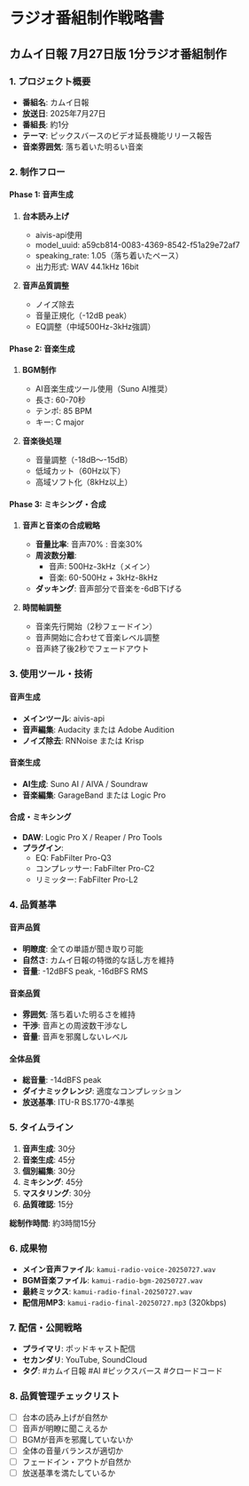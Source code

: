 # ラジオ番組制作戦略書
## カムイ日報 7月27日版 1分ラジオ番組制作

### 1. プロジェクト概要
- **番組名**: カムイ日報
- **放送日**: 2025年7月27日
- **番組長**: 約1分
- **テーマ**: ピックスバースのビデオ延長機能リリース報告
- **音楽雰囲気**: 落ち着いた明るい音楽

### 2. 制作フロー

#### Phase 1: 音声生成
1. **台本読み上げ**
   - aivis-api使用
   - model_uuid: a59cb814-0083-4369-8542-f51a29e72af7
   - speaking_rate: 1.05（落ち着いたペース）
   - 出力形式: WAV 44.1kHz 16bit

2. **音声品質調整**
   - ノイズ除去
   - 音量正規化（-12dB peak）
   - EQ調整（中域500Hz-3kHz強調）

#### Phase 2: 音楽生成
1. **BGM制作**
   - AI音楽生成ツール使用（Suno AI推奨）
   - 長さ: 60-70秒
   - テンポ: 85 BPM
   - キー: C major

2. **音楽後処理**
   - 音量調整（-18dB〜-15dB）
   - 低域カット（60Hz以下）
   - 高域ソフト化（8kHz以上）

#### Phase 3: ミキシング・合成
1. **音声と音楽の合成戦略**
   - **音量比率**: 音声70% : 音楽30%
   - **周波数分離**: 
     - 音声: 500Hz-3kHz（メイン）
     - 音楽: 60-500Hz + 3kHz-8kHz
   - **ダッキング**: 音声部分で音楽を-6dB下げる

2. **時間軸調整**
   - 音楽先行開始（2秒フェードイン）
   - 音声開始に合わせて音楽レベル調整
   - 音声終了後2秒でフェードアウト

### 3. 使用ツール・技術

#### 音声生成
- **メインツール**: aivis-api
- **音声編集**: Audacity または Adobe Audition
- **ノイズ除去**: RNNoise または Krisp

#### 音楽生成
- **AI生成**: Suno AI / AIVA / Soundraw
- **音楽編集**: GarageBand または Logic Pro

#### 合成・ミキシング
- **DAW**: Logic Pro X / Reaper / Pro Tools
- **プラグイン**: 
  - EQ: FabFilter Pro-Q3
  - コンプレッサー: FabFilter Pro-C2
  - リミッター: FabFilter Pro-L2

### 4. 品質基準

#### 音声品質
- **明瞭度**: 全ての単語が聞き取り可能
- **自然さ**: カムイ日報の特徴的な話し方を維持
- **音量**: -12dBFS peak, -16dBFS RMS

#### 音楽品質
- **雰囲気**: 落ち着いた明るさを維持
- **干渉**: 音声との周波数干渉なし
- **音量**: 音声を邪魔しないレベル

#### 全体品質
- **総音量**: -14dBFS peak
- **ダイナミックレンジ**: 適度なコンプレッション
- **放送基準**: ITU-R BS.1770-4準拠

### 5. タイムライン

1. **音声生成**: 30分
2. **音楽生成**: 45分
3. **個別編集**: 30分
4. **ミキシング**: 45分
5. **マスタリング**: 30分
6. **品質確認**: 15分

**総制作時間**: 約3時間15分

### 6. 成果物
- **メイン音声ファイル**: `kamui-radio-voice-20250727.wav`
- **BGM音楽ファイル**: `kamui-radio-bgm-20250727.wav`
- **最終ミックス**: `kamui-radio-final-20250727.wav`
- **配信用MP3**: `kamui-radio-final-20250727.mp3` (320kbps)

### 7. 配信・公開戦略
- **プライマリ**: ポッドキャスト配信
- **セカンダリ**: YouTube, SoundCloud
- **タグ**: #カムイ日報 #AI #ピックスバース #クロードコード

### 8. 品質管理チェックリスト
- [ ] 台本の読み上げが自然か
- [ ] 音声が明瞭に聞こえるか
- [ ] BGMが音声を邪魔していないか
- [ ] 全体の音量バランスが適切か
- [ ] フェードイン・アウトが自然か
- [ ] 放送基準を満たしているか